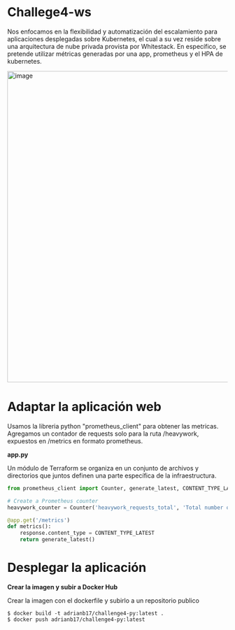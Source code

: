 # Challege4-ws

Nos enfocamos en la flexibilidad y automatización del escalamiento para aplicaciones desplegadas sobre Kubernetes, el cual a su vez reside sobre una arquitectura de nube privada provista por Whitestack. En específico, se pretende utilizar métricas generadas por una app, prometheus y el HPA de kubernetes.

<img width="712" alt="image" src="https://github.com/user-attachments/assets/442bc6eb-1ed8-43e9-a3e1-874b74c2d5ac">

# Adaptar la aplicación web

Usamos la libreria python "prometheus_client" para obtener las metricas. Agregamos un contador de requests solo para la ruta /heavywork, expuestos en
/metrics en formato prometheus.

__app.py__

Un módulo de Terraform se organiza en un conjunto de archivos y directorios que juntos definen una parte específica de la infraestructura.

```python
from prometheus_client import Counter, generate_latest, CONTENT_TYPE_LATEST  #Agregamos el modulo

# Create a Prometheus counter
heavywork_counter = Counter('heavywork_requests_total', 'Total number of heavywork requests')    #Agregamos el contador para la ruta /heavyworks

@app.get('/metrics') 
def metrics():
    response.content_type = CONTENT_TYPE_LATEST
    return generate_latest()
```

# Desplegar la aplicación


__Crear la imagen y subir a Docker Hub__

Crear la imagen con el dockerfile y subirlo a un repositorio publico
```shell
$ docker build -t adrianb17/challenge4-py:latest .
$ docker push adrianb17/challenge4-py:latest
```
